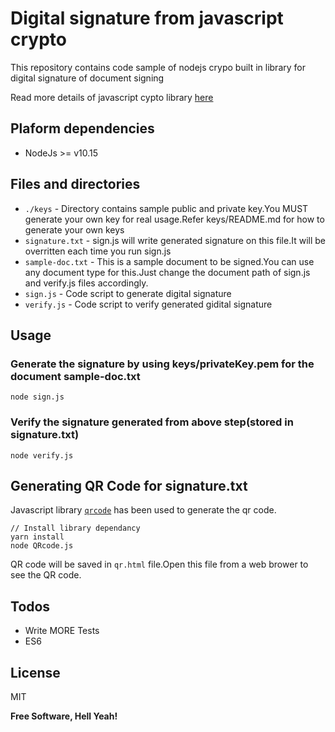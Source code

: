 # Digital signature from javascript crypto

This repository contains code sample of nodejs crypo built in library for digital signature of document signing

Read more details of javascript cypto library [here](https://nodejs.org/api/crypto.html)


## Plaform dependencies
- NodeJs >= v10.15

## Files and directories
- `./keys`  - Directory contains sample public and private key.You MUST generate your own key for real usage.Refer keys/README.md for how to generate your own keys 
- `signature.txt` - sign.js will write generated signature on this file.It will be overritten each time you run sign.js
- `sample-doc.txt` - This is a sample document to be signed.You can use any document type for this.Just change the document path of sign.js and verify.js files accordingly.
- `sign.js` - Code script to generate digital signature
- `verify.js` - Code script to verify generated gidital signature

## Usage

### Generate the signature by using keys/privateKey.pem for the document sample-doc.txt
```
node sign.js
```
### Verify the signature generated from above step(stored in signature.txt)
```
node verify.js
```

## Generating QR Code for signature.txt

Javascript library [`qrcode`](https://www.npmjs.com/package/qrcode) has been used to generate the qr code.

```
// Install library dependancy
yarn install
node QRcode.js
```
QR code will be saved in  `qr.html` file.Open this file from a web brower to see the QR code.

## Todos
 - Write MORE Tests
 - ES6

License
----

MIT


**Free Software, Hell Yeah!**
